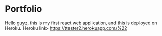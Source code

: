 # Portfolio
Hello guyz, this is my first react web application, and this is deployed on Heroku.
Heroku link-
https://ttester2.herokuapp.com/%22
